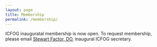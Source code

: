 ```yaml
---
layout: page
title: Membership
permalink: /membership/
---
```


ICFOG inauguratal membership is now open. To request membership, please email [Stewart Factor, DO](mailto:sfactor@emory.edu), inaugural ICFOG secretary.
